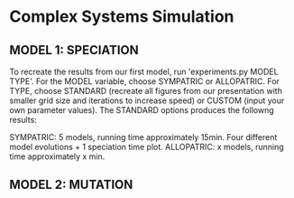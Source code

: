 # Complex Systems Simulation

## MODEL 1: SPECIATION

To recreate the results from our first model, run 'experiments.py MODEL TYPE'. For the MODEL variable, choose SYMPATRIC or ALLOPATRIC. For TYPE, choose STANDARD (recreate all figures from our presentation with smaller grid size and iterations to increase speed) or CUSTOM (input your own parameter values). The STANDARD options produces the followng results:

SYMPATRIC: 5 models, running time approximately 15min. Four different model evolutions + 1 speciation time plot.
ALLOPATRIC: x models, running time approximately x min. 

## MODEL 2: MUTATION

